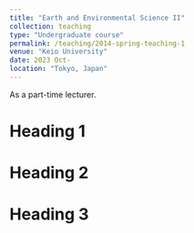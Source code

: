 ```yaml
---
title: "Earth and Environmental Science II"
collection: teaching
type: "Undergraduate course"
permalink: /teaching/2014-spring-teaching-1
venue: "Keio University"
date: 2023 Oct-
location: "Tokyo, Japan"
---
```


As a part-time lecturer.

Heading 1
======

Heading 2
======

Heading 3
======
